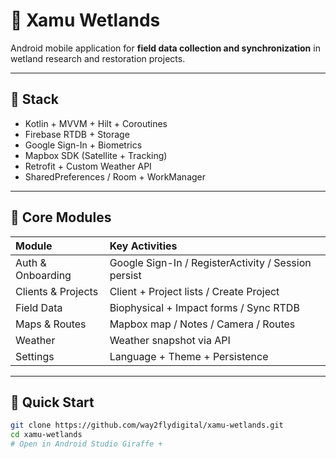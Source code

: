 # 🌿 Xamu Wetlands

Android mobile application for **field data collection and synchronization** in wetland research and restoration projects.

---

## 🧱 Stack
- Kotlin + MVVM + Hilt + Coroutines
- Firebase RTDB + Storage
- Google Sign-In + Biometrics
- Mapbox SDK (Satellite + Tracking)
- Retrofit + Custom Weather API
- SharedPreferences / Room + WorkManager

---

## 🧩 Core Modules
| Module | Key Activities |
|:--|:--|
| Auth & Onboarding | Google Sign-In / RegisterActivity / Session persist |
| Clients & Projects | Client + Project lists / Create Project |
| Field Data | Biophysical + Impact forms / Sync RTDB |
| Maps & Routes | Mapbox map / Notes / Camera / Routes |
| Weather | Weather snapshot via API |
| Settings | Language + Theme + Persistence |

---

## 🚀 Quick Start
```bash
git clone https://github.com/way2flydigital/xamu-wetlands.git
cd xamu-wetlands
# Open in Android Studio Giraffe +
